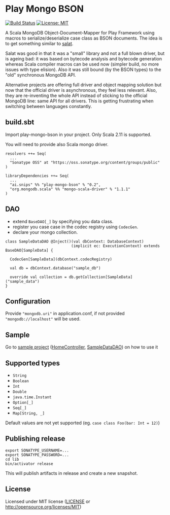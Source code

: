 Play Mongo BSON
===============

[![Build Status](https://travis-ci.org/snipsco/play-mongo-bson.svg?branch=master)](https://travis-ci.org/snipsco/play-mongo-bson)
[![License: MIT](https://img.shields.io/badge/license-MIT-blue.svg)](https://img.shields.io/badge/license-MIT-blue.svg)

A Scala MongoDB Object-Document-Mapper for Play Framework using macros to
serialize/deserialize case class as BSON documents. The idea is to get
something similar to [salat](https://github.com/salat/salat).

Salat was good in that it was a "small" library and not a full blown driver,
but is ageing bad: it was based on bytecode analysis and bytecode generation
whereas Scala compiler macros can be used now (simpler build, no more issues
with type elision). Also it was still bound (by the BSON types) to the "old"
synchronous MongoDB API.

Alternative projects are offering full driver and object mapping solution but 
now that the official driver is asynchronous, they feel less relevant. Also, 
they are re-inventing the whole API instead of sticking to the official MongoDB 
line: same API for all drivers. This is getting frustrating when switching 
between languages constantly.

build.sbt
---------

Import play-mongo-bson in your project. Only Scala 2.11 is supported.

You will need to provide also Scala mongo driver.

```
resolvers ++= Seq(
  ...
  "Sonatype OSS" at "https://oss.sonatype.org/content/groups/public"
)

libraryDependencies ++= Seq(
  ...
  "ai.snips" %% "play-mongo-bson" % "0.2",
  "org.mongodb.scala" %% "mongo-scala-driver" % "1.1.1"
)
```

DAO
---

 - extend `BaseDAO[_]` by specifying you data class.
 - register you case case in the codec registry using `CodecGen`.
 - declare your mongo collection.

```
class SampleDataDAO @Inject()(val dbContext: DatabaseContext)
                             (implicit ec: ExecutionContext) extends BaseDAO[SampleData] {

  CodecGen[SampleData](dbContext.codecRegistry)

  val db = dbContext.database("sample_db")

  override val collection = db.getCollection[SampleData]("sample_data")
}
```


Configuration
-------------

Provide `"mongodb.uri"` in application.conf, if not provided `"mongodb://localhost"` will be used.

Sample
------

Go to [sample project](sample) ([HomeController](sample/app/controllers/HomeController.scala), [SampleDataDAO](sample/app/models/SampleDataDAO.scala)) on how to use it

Supported types
---------------

 - `String`
 - `Boolean`
 - `Int`
 - `Double`
 - `java.time.Instant`
 - `Option[_]`
 - `Seq[_]`
 - `Map[String, _]`

Default values are not yet supported (eg. `case class Foo(bar: Int = 12)`)

Publishing release
------------------

```
export SONATYPE_USERNAME=...
export SONATYPE_PASSWORD=...
cd lib
bin/activator release
```

This will publish artifacts in release and create a new snapshot.

License
-------

Licensed under MIT license ([LICENSE](LICENSE) or http://opensource.org/licenses/MIT)
